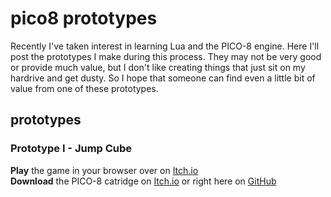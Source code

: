 # pico8 prototypes
Recently I've taken interest in learning Lua and the PICO-8 engine. Here I'll post the prototypes I make during this process. They may not be very good or provide much value, but I don't like creating things that just sit on my hardrive and get dusty. So I hope that someone can find even a little bit of value from one of these prototypes.

## prototypes
### **Prototype I - Jump Cube**<br>
**Play** the game in your browser over on [Itch.io](https://actuallykron.itch.io/jump-cube-pico-8)<br>
**Download** the PICO-8 catridge on [Itch.io](https://actuallykron.itch.io/jump-cube-pico-8) or right here on [GitHub](https://github.com/actuallyKron/pico8-prototypes/blob/main/prototype_1_source/jump_game.p8) 
